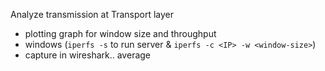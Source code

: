 Analyze transmission at Transport layer
- plotting graph for window size and throughput
- windows (`iperfs -s` to run server & `iperfs -c <IP> -w <window-size>`)
- capture in wireshark.. average